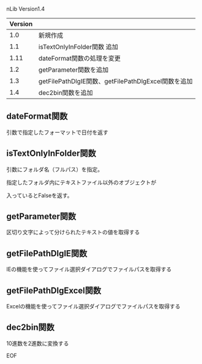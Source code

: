 nLib Version1.4



| Version |                            |
| ------- | -------------------------- |
| 1.0     | 新規作成                   |
| 1.1     | isTextOnlyInFolder関数 追加     |
| 1.11    | dateFormat関数の処理を変更 |
| 1.2     | getParameter関数を追加   |
| 1.3 | getFilePathDlgIE関数、getFilePathDlgExcel関数を追加 |
| 1.4 | dec2bin関数を追加 |





## dateFormat関数
引数で指定したフォーマットで日付を返す



## isTextOnlyInFolder関数

引数にフォルダ名（フルパス）を指定。

指定したフォルダ内にテキストファイル以外のオブジェクトが

入っているとFalseを返す。



## getParameter関数
区切り文字によって分けられたテキストの値を取得する



## getFilePathDlgIE関数

IEの機能を使ってファイル選択ダイアログでファイルパスを取得する



## getFilePathDlgExcel関数

Excelの機能を使ってファイル選択ダイアログでファイルパスを取得する



## dec2bin関数

10進数を2進数に変換する



EOF